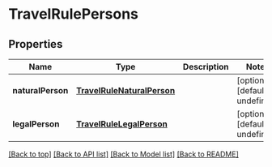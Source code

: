 # TravelRulePersons

## Properties

|Name | Type | Description | Notes|
|------------ | ------------- | ------------- | -------------|
|**naturalPerson** | [**TravelRuleNaturalPerson**](TravelRuleNaturalPerson.md) |  | [optional] [default to undefined]|
|**legalPerson** | [**TravelRuleLegalPerson**](TravelRuleLegalPerson.md) |  | [optional] [default to undefined]|




[[Back to top]](#) [[Back to API list]](../../README.md#documentation-for-api-endpoints) [[Back to Model list]](../../README.md#documentation-for-models) [[Back to README]](../../README.md)
